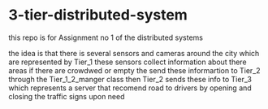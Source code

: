 # 3-tier-distributed-system
this repo is for Assignment no 1 of the distributed systems


the idea is that there is several sensors and cameras around the city which are represented by Tier_1 
these sensors collect information about there areas if there are crowdwed or empty
the send these informartion to Tier_2 through the Tier_1_2_manger class 
then Tier_2 sends these info to Tier_3 which represents a server that recomend road to drivers by opening and closing the traffic signs upon need 


